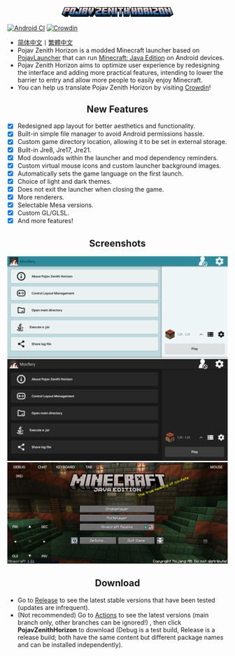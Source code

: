 <div align="center">
    <img width="256" src="app_pojav_zh/src/main/res/drawable/app_name_title.png"></img>
</div>

[![Android CI](https://github.com/MovTery/PojavZenithHorizon/actions/workflows/android.yml/badge.svg)](https://github.com/MovTery/PojavZenithHorizon/actions/workflows/android.yml)
[![Crowdin](https://badges.crowdin.net/pojav-zenith-horizon/localized.svg)](https://crowdin.com/project/pojav-zenith-horizon)

- <a href="/README.md">简体中文</a>丨<a href="/README-ZH_TW.md">繁體中文</a>
- Pojav Zenith Horizon is a modded Minecraft launcher based on [PojavLauncher](https://github.com/PojavLauncherTeam/PojavLauncher) that can run [Minecraft: Java Edition](https://www.minecraft.net/) on Android devices.
- Pojav Zenith Horizon aims to optimize user experience by redesigning the interface and adding more practical features, intending to lower the barrier to entry and allow more people to easily enjoy Minecraft.
- You can help us translate Pojav Zenith Horizon by visiting [Crowdin](https://crowdin.com/project/pojav-zenith-horizon)!

<h2 align="center">New Features</h2>

- [x] Redesigned app layout for better aesthetics and functionality.
- [x] Built-in simple file manager to avoid Android permissions hassle.
- [x] Custom game directory location, allowing it to be set in external storage.
- [x] Built-in Jre8, Jre17, Jre21.
- [x] Mod downloads within the launcher and mod dependency reminders.
- [x] Custom virtual mouse icons and custom launcher background images.
- [x] Automatically sets the game language on the first launch.
- [x] Choice of light and dark themes.
- [x] Does not exit the launcher when closing the game.
- [x] More renderers.
- [x] Selectable Mesa versions.
- [x] Custom GL/GLSL.
- [x] And more features!

<h2 align="center">Screenshots</h2>

![Screenshot1](/.github/images/Screenshot_Light_EN_US.jpg)
![Screenshot2](/.github/images/Screenshot_Dark_EN_US.jpg)
![Screenshot3](/.github/images/Screenshot_Game_EN_US.jpg)

<h2 align="center">Download</h2>  

- Go to [Release](https://github.com/MovTery/PojavZenithHorizon/releases) to see the latest stable versions that have been tested (updates are infrequent).  
- (Not recommended) Go to [Actions](https://github.com/MovTery/PojavZenithHorizon/actions) to see the latest versions (main branch only, other branches can be ignored!)
, then click **PojavZenithHorizon** to download (Debug is a test build, Release is a release build; both have the same content but different package names and can be installed independently).
